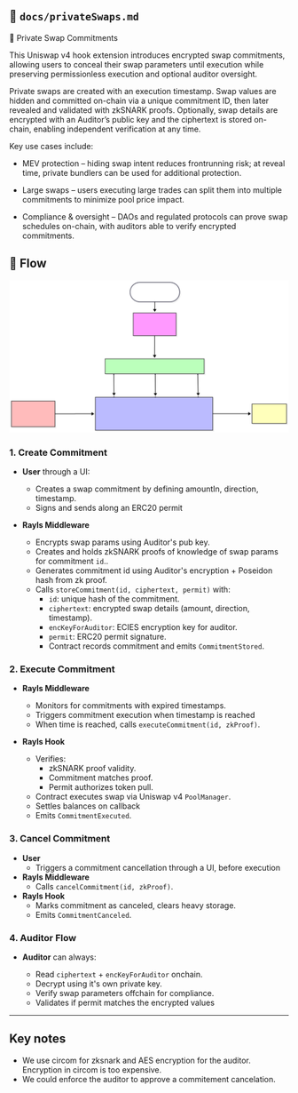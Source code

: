## 📄 `docs/privateSwaps.md`

🔐 Private Swap Commitments

This Uniswap v4 hook extension introduces encrypted swap commitments, allowing users to conceal their swap parameters until execution while preserving permissionless execution and optional auditor oversight.

Private swaps are created with an execution timestamp. Swap values are hidden and committed on-chain via a unique commitment ID, then later revealed and validated with zkSNARK proofs. Optionally, swap details are encrypted with an Auditor’s public key and the ciphertext is stored on-chain, enabling independent verification at any time.

Key use cases include:

- MEV protection – hiding swap intent reduces frontrunning risk; at reveal time, private bundlers can be used for additional protection.

- Large swaps – users executing large trades can split them into multiple commitments to minimize pool price impact.

- Compliance & oversight – DAOs and regulated protocols can prove swap schedules on-chain, with auditors able to verify encrypted commitments.

## 🔄 Flow

<p align="left">
  <img src="./RaylsHook_diagram.svg" alt="Private Swap Diagram" width="600"/>
</p>

### 1. Create Commitment

- **User** through a UI:

  - Creates a swap commitment by defining amountIn, direction, timestamp.
  - Signs and sends along an ERC20 permit

- **Rayls Middleware**

  - Encrypts swap params using Auditor's pub key.
  - Creates and holds zkSNARK proofs of knowledge of swap params for commitment `id`..
  - Generates commitment id using Auditor's encryption + Poseidon hash from zk proof.
  - Calls `storeCommitment(id, ciphertext, permit)` with:
    - `id`: unique hash of the commitment.
    - `ciphertext`: encrypted swap details (amount, direction, timestamp).
    - `encKeyForAuditor`: ECIES encryption key for auditor.
    - `permit`: ERC20 permit signature.
    - Contract records commitment and emits `CommitmentStored`.

### 2. Execute Commitment

- **Rayls Middleware**

  - Monitors for commitments with expired timestamps.
  - Triggers commitment execution when timestamp is reached
  - When time is reached, calls `executeCommitment(id, zkProof)`.

- **Rayls Hook**

  - Verifies:
    - zkSNARK proof validity.
    - Commitment matches proof.
    - Permit authorizes token pull.
  - Contract executes swap via Uniswap v4 `PoolManager`.
  - Settles balances on callback
  - Emits `CommitmentExecuted`.

### 3. Cancel Commitment

- **User**
  - Triggers a commitment cancellation through a UI, before execution
- **Rayls Middleware**
  - Calls `cancelCommitment(id, zkProof)`.
- **Rayls Hook**
  - Marks commitment as canceled, clears heavy storage.
  - Emits `CommitmentCanceled`.

### 4. Auditor Flow

- **Auditor** can always:

  - Read `ciphertext` + `encKeyForAuditor` onchain.
  - Decrypt using it's own private key.
  - Verify swap parameters offchain for compliance.
  - Validates if permit matches the encrypted values

---

## Key notes

- We use circom for zksnark and AES encryption for the auditor. Encryption in circom is too expensive.
- We could enforce the auditor to approve a commitement cancelation.
